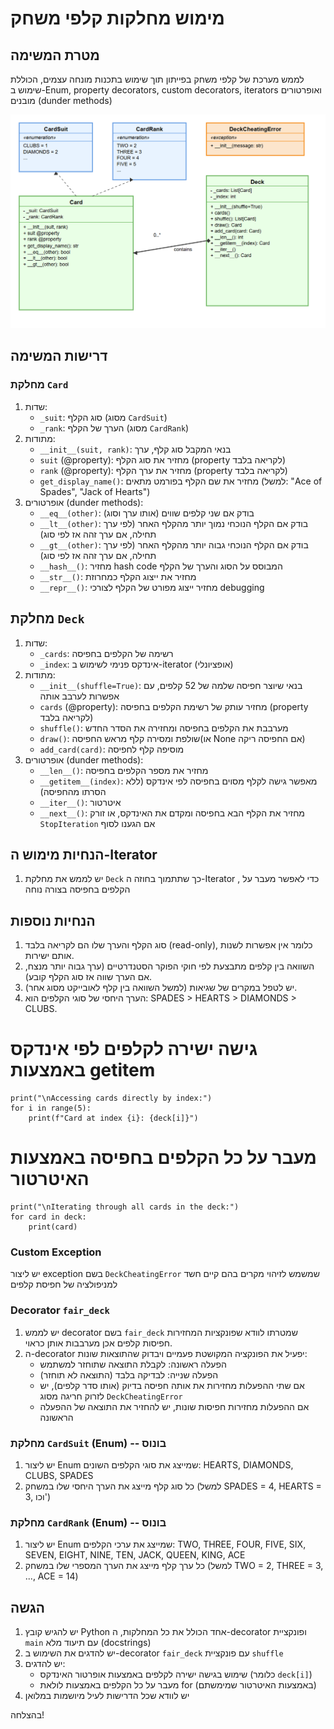 
# מימוש מחלקות קלפי משחק
## מטרת המשימה
לממש מערכת של קלפי משחק בפייתון תוך שימוש בתכנות מונחה עצמים, הכוללת שימוש ב-Enum, property decorators, custom decorators, iterators ואופרטורים מובנים (dunder methods)

<img src="deck_exam2.png">

## דרישות המשימה

### מחלקת `Card`
1. שדות:
   - `_suit`: סוג הקלף (מסוג `CardSuit`)
   - `_rank`: הערך של הקלף (מסוג `CardRank`)
2. מתודות:
   - `__init__(suit, rank)`: בנאי המקבל סוג קלף, ערך
   - `suit` (@property): מחזיר את סוג הקלף (property לקריאה בלבד)
   - `rank` (@property): מחזיר את ערך הקלף (property לקריאה בלבד)
   - `get_display_name()`: מחזיר את שם הקלף בפורמט מתאים (למשל: "Ace of Spades", "Jack of Hearts")
3. אופרטורים (dunder methods):
   - `__eq__(other)`: בודק אם שני קלפים שווים (אותו ערך וסוג)
   - `__lt__(other)`: בודק אם הקלף הנוכחי נמוך יותר מהקלף האחר (לפי ערך תחילה, אם ערך זהה אז לפי סוג)
   - `__gt__(other)`: בודק אם הקלף הנוכחי גבוה יותר מהקלף האחר (לפי ערך תחילה, אם ערך זהה אז לפי סוג)
   - `__hash__()`: מחזיר hash code המבוסס על הסוג והערך של הקלף
   - `__str__()`: מחזיר את ייצוג הקלף כמחרוזת
   - `__repr__()`: מחזיר ייצוג מפורט של הקלף לצורכי debugging

## מחלקת `Deck`
1. שדות:
   - `_cards`: רשימה של הקלפים בחפיסה
   - `_index`: אינדקס פנימי לשימוש ב-iterator (אופציונלי)
2. מתודות:
   - `__init__(shuffle=True)`: בנאי שיוצר חפיסה שלמה של 52 קלפים, עם אפשרות לערבב אותה
   - `cards` (@property): מחזיר עותק של רשימת הקלפים בחפיסה (property לקריאה בלבד)
   - `shuffle()`: מערבבת את הקלפים בחפיסה ומחזירה את הסדר החדש 
   - `draw()`: שולפת ומסירה קלף מראש החפיסה(או None אם החפיסה ריקה)
   - `add_card(card)`: מוסיפה קלף לחפיסה
3. אופרטורים (dunder methods):
   - `__len__()`: מחזיר את מספר הקלפים בחפיסה
   - `__getitem__(index)`: מאפשר גישה לקלף מסוים בחפיסה לפי אינדקס (ללא הסרתו מהחפיסה)
   - `__iter__()`: איטרטור
   - `__next__()`: מחזיר את הקלף הבא בחפיסה ומקדם את האינדקס, או זורק `StopIteration` אם הגענו לסוף

## הנחיות מימוש ה-Iterator
1. יש לממש את מחלקת `Deck` כך שתתמוך בחוזה ה-Iterator , כדי לאפשר מעבר על הקלפים בחפיסה בצורה נוחה

## הנחיות נוספות
1. סוג הקלף והערך שלו הם לקריאה בלבד (read-only), כלומר אין אפשרות לשנות אותם ישירות.
2. השוואה בין קלפים מתבצעת לפי חוקי הפוקר הסטנדרטיים (ערך גבוה יותר מנצח, אם הערך שווה אז סוג הקלף קובע).
3. יש לטפל במקרים של שגיאות (למשל השוואה בין קלף לאובייקט מסוג אחר).
4. הערך היחסי של סוגי הקלפים הוא: SPADES > HEARTS > DIAMONDS > CLUBS.

# גישה ישירה לקלפים לפי אינדקס באמצעות __getitem__
```
print("\nAccessing cards directly by index:")
for i in range(5):
    print(f"Card at index {i}: {deck[i]}")
```

# מעבר על כל הקלפים בחפיסה באמצעות האיטרטור
```
print("\nIterating through all cards in the deck:")
for card in deck:
    print(card)
```

### Custom Exception
יש ליצור exception בשם `DeckCheatingError` שמשמש לזיהוי מקרים בהם קיים חשד למניפולציה של חפיסת קלפים

### Decorator `fair_deck`
1. יש לממש decorator בשם `fair_deck` שמטרתו לוודא שפונקציות המחזירות חפיסות קלפים אכן מערבבות אותן כראוי.
2. ה-decorator יפעיל את הפונקציה המקושטת פעמיים ויבדוק שהתוצאות שונות:
   - הפעלה ראשונה: לקבלת התוצאה שתוחזר למשתמש
   - הפעלה שנייה: לבדיקה בלבד (התוצאה לא תוחזר)
   - אם שתי ההפעלות מחזירות את אותה חפיסה בדיוק (אותו סדר קלפים), יש לזרוק חריגה מסוג `DeckCheatingError`
   - אם ההפעלות מחזירות חפיסות שונות, יש להחזיר את התוצאה של ההפעלה הראשונה

### מחלקת `CardSuit` (Enum) -- בונוס
1. יש ליצור Enum שמייצג את סוגי הקלפים השונים: HEARTS, DIAMONDS, CLUBS, SPADES
2. כל סוג קלף מייצג את הערך היחסי שלו במשחק (למשל SPADES = 4, HEARTS = 3, וכו')

### מחלקת `CardRank` (Enum) -- בונוס
1. יש ליצור Enum שמייצג את ערכי הקלפים: TWO, THREE, FOUR, FIVE, SIX, SEVEN, EIGHT, NINE, TEN, JACK, QUEEN, KING, ACE
2. כל ערך קלף מייצג את הערך המספרי שלו במשחק (למשל TWO = 2, THREE = 3, ..., ACE = 14)

## הגשה
1. יש להגיש קובץ Python אחד הכולל את כל המחלקות, ה-decorator ופונקציית `main` עם תיעוד מלא (docstrings)
2. יש להדגים את השימוש ב-decorator `fair_deck` עם פונקציית `shuffle`
3. יש להדגים:
   - שימוש בגישה ישירה לקלפים באמצעות אופרטור האינדקס (כלומר `deck[i]`)
   - מעבר על כל הקלפים באמצעות לולאת for (באמצעות האיטרטור שמימשתם)
4. יש לוודא שכל הדרישות לעיל מיושמות במלואן

בהצלחה!
